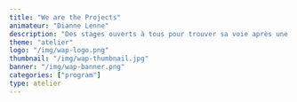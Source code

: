 ```yaml
---
title: "We are the Projects"
animateur: "Dianne Lenne"
description: "Des stages ouverts à tous pour trouver sa voie après une grande école, ou un parcours qui interroge."
theme: "atelier"
logo: "/img/wap-logo.png"
thumbnail: "/img/wap-thumbnail.jpg"
banner: "/img/wap-banner.png"
categories: ["program"]
type: atelier
---
```

